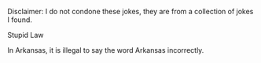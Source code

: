 Disclaimer: I do not condone these jokes, they are from a collection of jokes I found.

Stupid Law

In Arkansas, it is illegal to say the word Arkansas incorrectly.

